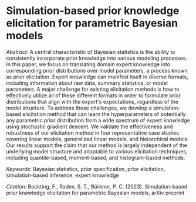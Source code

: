 # Simulation-based prior knowledge elicitation for parametric Bayesian models

*Abstract:* 
A central characteristic of Bayesian statistics is the ability to consistently incorporate prior knowledge into various modeling processes. In this paper, we focus on translating domain expert knowledge into corresponding prior distributions over model parameters, a process known as prior elicitation. Expert knowledge can manifest itself in diverse formats, including information about raw data, summary statistics, or model parameters. A major challenge for existing elicitation methods is how to effectively utilize all of these different formats in order to formulate prior distributions that align with the expert's expectations, regardless of the model structure. 
To address these challenges, we develop a simulation-based elicitation method that can learn the hyperparameters of potentially any parametric prior distribution from a wide spectrum of expert knowledge using stochastic gradient descent.
We validate the effectiveness and robustness of our elicitation method in four representative case studies covering linear models, generalized linear models, and hierarchical models.
Our results support the claim that our method is largely independent of the underlying model structure and adaptable to various elicitation techniques, including quantile-based, moment-based, and histogram-based methods.

*Keywords:* 
Bayesian statistics, prior specification, prior elicitation, simulation-based inference, expert knowledge

*Citation:* 
Bockting, F., Radev, S. T., Bürkner, P. C. (2023). Simulation-based prior knowledge elicitation for parametric Bayesian models, arXiv preprint
